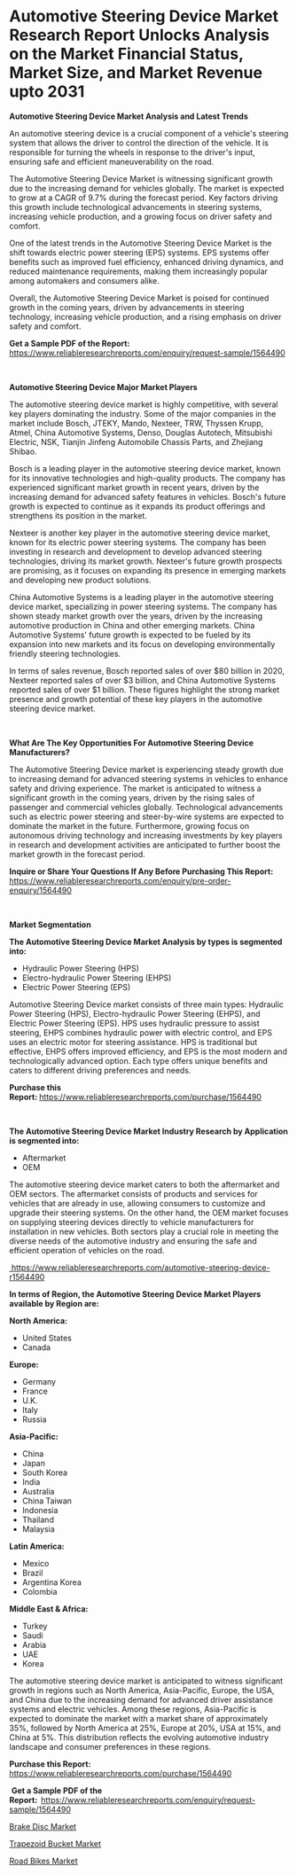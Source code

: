 <p><h1>Automotive Steering Device Market Research Report Unlocks Analysis on the Market Financial Status, Market Size, and Market Revenue upto 2031</h1></p><p><strong>Automotive Steering Device Market Analysis and Latest Trends</strong></p>
<p><p>An automotive steering device is a crucial component of a vehicle's steering system that allows the driver to control the direction of the vehicle. It is responsible for turning the wheels in response to the driver's input, ensuring safe and efficient maneuverability on the road.</p><p>The Automotive Steering Device Market is witnessing significant growth due to the increasing demand for vehicles globally. The market is expected to grow at a CAGR of 9.7% during the forecast period. Key factors driving this growth include technological advancements in steering systems, increasing vehicle production, and a growing focus on driver safety and comfort.</p><p>One of the latest trends in the Automotive Steering Device Market is the shift towards electric power steering (EPS) systems. EPS systems offer benefits such as improved fuel efficiency, enhanced driving dynamics, and reduced maintenance requirements, making them increasingly popular among automakers and consumers alike.</p><p>Overall, the Automotive Steering Device Market is poised for continued growth in the coming years, driven by advancements in steering technology, increasing vehicle production, and a rising emphasis on driver safety and comfort.</p></p>
<p><strong>Get a Sample PDF of the Report:&nbsp;</strong> <a href="https://www.reliableresearchreports.com/enquiry/request-sample/1564490">https://www.reliableresearchreports.com/enquiry/request-sample/1564490</a></p>
<p>&nbsp;</p>
<p><strong>Automotive Steering Device Major Market Players</strong></p>
<p><p>The automotive steering device market is highly competitive, with several key players dominating the industry. Some of the major companies in the market include Bosch, JTEKY, Mando, Nexteer, TRW, Thyssen Krupp, Atmel, China Automotive Systems, Denso, Douglas Autotech, Mitsubishi Electric, NSK, Tianjin Jinfeng Automobile Chassis Parts, and Zhejiang Shibao.</p><p>Bosch is a leading player in the automotive steering device market, known for its innovative technologies and high-quality products. The company has experienced significant market growth in recent years, driven by the increasing demand for advanced safety features in vehicles. Bosch's future growth is expected to continue as it expands its product offerings and strengthens its position in the market.</p><p>Nexteer is another key player in the automotive steering device market, known for its electric power steering systems. The company has been investing in research and development to develop advanced steering technologies, driving its market growth. Nexteer's future growth prospects are promising, as it focuses on expanding its presence in emerging markets and developing new product solutions.</p><p>China Automotive Systems is a leading player in the automotive steering device market, specializing in power steering systems. The company has shown steady market growth over the years, driven by the increasing automotive production in China and other emerging markets. China Automotive Systems' future growth is expected to be fueled by its expansion into new markets and its focus on developing environmentally friendly steering technologies.</p><p>In terms of sales revenue, Bosch reported sales of over $80 billion in 2020, Nexteer reported sales of over $3 billion, and China Automotive Systems reported sales of over $1 billion. These figures highlight the strong market presence and growth potential of these key players in the automotive steering device market.</p></p>
<p>&nbsp;</p>
<p><strong>What Are The Key Opportunities For Automotive Steering Device Manufacturers?</strong></p>
<p><p>The Automotive Steering Device market is experiencing steady growth due to increasing demand for advanced steering systems in vehicles to enhance safety and driving experience. The market is anticipated to witness a significant growth in the coming years, driven by the rising sales of passenger and commercial vehicles globally. Technological advancements such as electric power steering and steer-by-wire systems are expected to dominate the market in the future. Furthermore, growing focus on autonomous driving technology and increasing investments by key players in research and development activities are anticipated to further boost the market growth in the forecast period.</p></p>
<p><strong>Inquire or Share Your Questions If Any Before Purchasing This Report:</strong> <a href="https://www.reliableresearchreports.com/enquiry/pre-order-enquiry/1564490">https://www.reliableresearchreports.com/enquiry/pre-order-enquiry/1564490</a></p>
<p>&nbsp;</p>
<p><strong>Market Segmentation</strong></p>
<p><strong>The Automotive Steering Device Market Analysis by types is segmented into:</strong></p>
<p><ul><li>Hydraulic Power Steering (HPS)</li><li>Electro-hydraulic Power Steering (EHPS)</li><li>Electric Power Steering (EPS)</li></ul></p>
<p><p>Automotive Steering Device market consists of three main types: Hydraulic Power Steering (HPS), Electro-hydraulic Power Steering (EHPS), and Electric Power Steering (EPS). HPS uses hydraulic pressure to assist steering, EHPS combines hydraulic power with electric control, and EPS uses an electric motor for steering assistance. HPS is traditional but effective, EHPS offers improved efficiency, and EPS is the most modern and technologically advanced option. Each type offers unique benefits and caters to different driving preferences and needs.</p></p>
<p><strong>Purchase this Report:&nbsp;</strong><a href="https://www.reliableresearchreports.com/purchase/1564490">https://www.reliableresearchreports.com/purchase/1564490</a></p>
<p>&nbsp;</p>
<p><strong>The Automotive Steering Device Market Industry Research by Application is segmented into:</strong></p>
<p><ul><li>Aftermarket</li><li>OEM</li></ul></p>
<p><p>The automotive steering device market caters to both the aftermarket and OEM sectors. The aftermarket consists of products and services for vehicles that are already in use, allowing consumers to customize and upgrade their steering systems. On the other hand, the OEM market focuses on supplying steering devices directly to vehicle manufacturers for installation in new vehicles. Both sectors play a crucial role in meeting the diverse needs of the automotive industry and ensuring the safe and efficient operation of vehicles on the road.</p></p>
<p><a href="https://www.reliableresearchreports.com/automotive-steering-device-r1564490">&nbsp;https://www.reliableresearchreports.com/automotive-steering-device-r1564490</a></p>
<p><strong>In terms of Region, the Automotive Steering Device Market Players available by Region are:</strong></p>
<p>
    <p> <strong> North America: </strong>
        <ul>
            <li>United States</li>
            <li>Canada</li>
        </ul>
        </p> 
    <p> <strong> Europe: </strong>
        <ul>
            <li>Germany</li>
            <li>France</li>
            <li>U.K.</li>
            <li>Italy</li>
            <li>Russia</li>
        </ul>
        </p> 
    <p> <strong> Asia-Pacific: </strong>
        <ul>
            <li>China</li>
            <li>Japan</li>
            <li>South Korea</li>
            <li>India</li>
            <li>Australia</li>
            <li>China Taiwan</li>
            <li>Indonesia</li>
            <li>Thailand</li>
            <li>Malaysia</li>
        </ul>
        </p> 
    <p> <strong> Latin America: </strong>
        <ul>
            <li>Mexico</li>
            <li>Brazil</li>
            <li>Argentina Korea</li>
            <li>Colombia</li>
        </ul>
        </p> 
    <p> <strong> Middle East & Africa: </strong>
        <ul>
            <li>Turkey</li>
            <li>Saudi</li>
            <li>Arabia</li>
            <li>UAE</li>
            <li>Korea</li>
        </ul>
    </p>
    </p>
<p><p>The automotive steering device market is anticipated to witness significant growth in regions such as North America, Asia-Pacific, Europe, the USA, and China due to the increasing demand for advanced driver assistance systems and electric vehicles. Among these regions, Asia-Pacific is expected to dominate the market with a market share of approximately 35%, followed by North America at 25%, Europe at 20%, USA at 15%, and China at 5%. This distribution reflects the evolving automotive industry landscape and consumer preferences in these regions.</p></p>
<p><strong>Purchase this Report: </strong><a href="https://www.reliableresearchreports.com/purchase/1564490">https://www.reliableresearchreports.com/purchase/1564490</a></p>
<p>&nbsp;<strong>Get a Sample PDF of the Report:&nbsp;&nbsp;</strong><a href="https://www.reliableresearchreports.com/enquiry/request-sample/1564490">https://www.reliableresearchreports.com/enquiry/request-sample/1564490</a></p>
<p><strong></strong></p>
<p><p><a href="https://github.com/Paul14Anderson63/Market-Research-Report-List-4/blob/main/brake-disc-market.md">Brake Disc Market</a></p><p><a href="https://issuu.com/reportprime-2/docs/trapezoid-bucket-market-size-2030.pptx">Trapezoid Bucket Market</a></p><p><a href="https://github.com/guneycigdem35/Market-Research-Report-List-3/blob/main/road-bikes-market.md">Road Bikes Market</a></p></p>